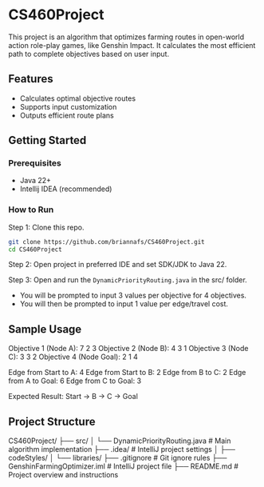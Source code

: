# CS460Project
This project is an algorithm that optimizes farming routes in open-world action role-play games, like Genshin Impact.
It calculates the most efficient path to complete objectives based on user input.

## Features
- Calculates optimal objective routes
- Supports input customization
- Outputs efficient route plans

## Getting Started

### Prerequisites
- Java 22+
- Intellij IDEA (recommended)

### How to Run
Step 1: Clone this repo.
```bash
git clone https://github.com/briannafs/CS460Project.git
cd CS460Project
```

Step 2: Open project in preferred IDE and set SDK/JDK to Java 22. 

Step 3: Open and run the `DynamicPriorityRouting.java` in the src/ folder.
- You will be prompted to input 3 values per objective for 4 objectives.
- You will then be prompted to input 1 value per edge/travel cost. 

## Sample Usage

Objective 1 (Node A): 7 2 3
Objective 2 (Node B): 4 3 1
Objective 3 (Node C): 3 3 2
Objective 4 (Node Goal): 2 1 4

Edge from Start to A: 4
Edge from Start to B: 2
Edge from B to C: 2
Edge from A to Goal: 6
Edge from C to Goal: 3

Expected Result: Start -> B -> C -> Goal

## Project Structure
CS460Project/
├── src/
│   └── DynamicPriorityRouting.java   # Main algorithm implementation
├── .idea/                            # IntelliJ project settings
│   ├── codeStyles/
│   └── libraries/
├── .gitignore                        # Git ignore rules
├── GenshinFarmingOptimizer.iml       # IntelliJ project file
├── README.md                         # Project overview and instructions

